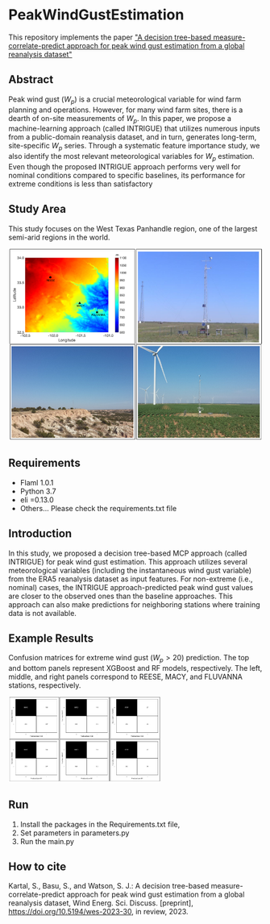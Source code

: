 # PeakWindGustEstimation
This repository implements the paper ["A decision tree-based measure-correlate-predict approach for peak wind gust estimation from a global reanalysis dataset"](https://wes.copernicus.org/preprints/wes-2023-30/#discussion) 

## Abstract
Peak wind gust ($W_p$) is a crucial meteorological variable for wind farm planning and operations. However, for many wind farm sites, there is a dearth of on-site measurements of $W_p$. In this paper, we propose a machine-learning approach (called INTRIGUE) that utilizes numerous inputs from a public-domain reanalysis dataset, and in turn, generates long-term, site-specific  $W_p$ series. Through a systematic feature importance study, we also identify the most relevant meteorological variables for $W_p$ estimation. Even though the proposed INTRIGUE approach performs very well for nominal conditions compared to specific baselines, its performance for extreme conditions is less than satisfactory
 
## Study Area
This study focuses on the West Texas Panhandle region, one of the largest semi-arid regions in the world.

![Study Area](/docs/StudyArea.PNG)


## Requirements
- Flaml 1.0.1
- Python 3.7
- eli =0.13.0 
- Others...  Please check the requirements.txt file

## Introduction 
In this study, we proposed a decision tree-based MCP approach (called INTRIGUE) for peak wind gust estimation. This approach utilizes several meteorological variables (including the instantaneous wind gust variable) from the ERA5 reanalysis dataset as input features. For non-extreme (i.e., nominal) cases, the INTRIGUE approach-predicted peak wind gust values are closer to the observed ones than the baseline approaches. This approach can also make predictions for neighboring stations where training data is not available. 
 

## Example Results
Confusion matrices for extreme wind gust ($W_p > 20$) prediction. The top and bottom panels represent XGBoost and RF models, respectively. The left, middle, and right panels correspond to REESE, MACY, and FLUVANNA stations, respectively.
<div style="width: 60%; height: 60%">
  
![Results](/docs/results.PNG)
  
</div>

## Run
1. Install the packages in the Requirements.txt file,
2. Set parameters in parameters.py
3. Run the main.py


## How to cite
Kartal, S., Basu, S., and Watson, S. J.: A decision tree-based measure-correlate-predict approach for peak wind gust estimation from a global reanalysis dataset, Wind Energ. Sci. Discuss. [preprint], https://doi.org/10.5194/wes-2023-30, in review, 2023.


